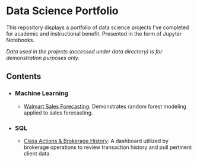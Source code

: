 # Data Science Portfolio
This repository displays a portfolio of data science projects I've completed for academic and instructional benefit. Presented in the form of Jupyter Notebooks.

_Data used in the projects (accessed under data directory) is for demonstration purposes only._

## Contents
- ### Machine Learning	
	- [Walmart Sales Forecasting](https://github.com/Aidan-B-Kennedy/Data-Science-Portfolio/blob/master/Walmart%20Forecasting.ipynb): Demonstrates random forest modeling applied to sales forecasting. 
- ### SQL
	- [Class Actions & Brokerage History](https://github.com/Aidan-B-Kennedy/Data-Science-Portfolio/blob/master/Class%20Actions%20%26%20Brokerage%20History.ipynb): A dashboard utilized by brokerage operations to review transaction history and pull pertinent client data.
